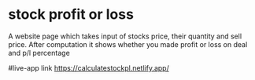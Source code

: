 # stock profit or loss
 A website page which takes input of stocks price, their quantity and sell price. After computation it shows whether you made profit or loss on deal and p/l percentage
 
 #live-app link
https://calculatestockpl.netlify.app/
